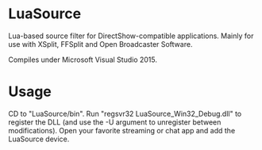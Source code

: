 # LuaSource
Lua-based source filter for DirectShow-compatible applications. Mainly for use with XSplit, FFSplit and Open Broadcaster Software.

Compiles under Microsoft Visual Studio 2015.

# Usage
CD to "LuaSource/bin".
Run "regsvr32 LuaSource_Win32_Debug.dll" to register the DLL (and use the -U argument to unregister between modifications).
Open your favorite streaming or chat app and add the LuaSource device.
